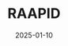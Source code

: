 ---  
layout: startup_page  
title: "RAAPID"  
id: "raapidinc.com"  
permalink: "/raapidraapidinc.com01102025/"  
website: "https://www.raapidinc.com"  
funding_round: "Series A"  
funding_amount: ""  
investors: "M12"  
about: "RAAPID is a healthcare AI company that uses a neuro-symbolic AI platform to reshape healthcare risk adjustment. Its VisionAI technology transforms unstructured medical data into actionable insights, improving accuracy in risk capture and care gap identification. This leads to better patient outcomes and more appropriate reimbursements."  
markets: "Healthcare, AI, Software"  
hq: "Louisville, Kentucky, United States"  
founded_year: "2022"  
linkedin: "https://www.linkedin.com/company/raapid"  
twitter: "https://twitter.com/raapidinc"  
instagram: ""  
facebook: "https://www.facebook.com/raapidai"  
crunchbase: "https://www.crunchbase.com/organization/raapid"  
pitchbook: "https://pitchbook.com/profiles/company/513056-17"  

date_display: "10-Jan-2025"  
date: "2025-01-10"

# SEO Optimization  
meta_title: "RAAPID - Series A"  
meta_description: "RAAPID, RAAPID is a healthcare AI company that uses a neuro-symbolic AI platform to reshape healthcare risk adjustment. Its VisionAI technology transforms uns..."  
meta_keywords: "RAAPID, Healthcare, AI, Software, Series A funding"  
canonical_url: "https://startup.projectstartups.com/raapidraapidinc.com01102025/"  
---